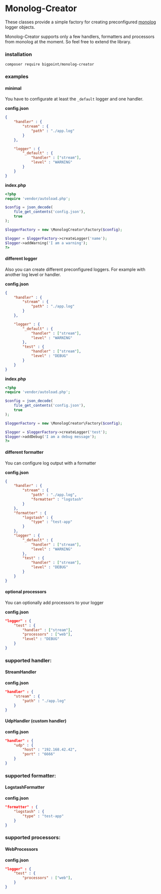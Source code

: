 # Monolog-Creator

These classes provide a simple factory for creating preconfigured [monolog](https://github.com/Seldaek/monolog) logger objects.

Monolog-Creator supports only a few handlers, formatters and processors from monolog at the moment. So feel free to extend the library.

### installation

```
composer require bigpoint/monolog-creator
```

### examples

#### minimal

You have to configurate at least the `_default` logger and one handler.

**config.json**
~~~ json
{
    "handler" : {
        "stream" : {
            "path" : "./app.log"
        }
    },

    "logger" : {
        "_default" : {
            "handler" : ["stream"],
            "level" : "WARNING"
        }
    }
}
~~~

**index.php**
~~~ php
<?php
require 'vendor/autoload.php';

$config = json_decode(
    file_get_contents('config.json'),
    true
);

$loggerFactory = new \MonologCreator\Factory($config);

$logger = $loggerFactory->createLogger('name');
$logger->addWarning('I am a warning');
?>
~~~

#### different logger

Also you can create different preconfigured loggers. For example with
another log level or handler.

**config.json**
~~~ json
{
    "handler" : {
        "stream" : {
            "path" : "./app.log"
        }
    },

    "logger" : {
        "_default" : {
            "handler" : ["stream"],
            "level" : "WARNING"
        },
        "test" : {
            "handler" : ["stream"],
            "level" : "DEBUG"
        }
    }
}
~~~

**index.php**
~~~ php
<?php
require 'vendor/autoload.php';

$config = json_decode(
    file_get_contents('config.json'),
    true
);

$loggerFactory = new \MonologCreator\Factory($config);

$logger = $loggerFactory->createLogger('test');
$logger->addDebug('I am a debug message');
?>
~~~

#### different formatter

You can configure log output with a formatter

**config.json**
~~~ json
{
    "handler" : {
        "stream" : {
            "path" : "./app.log",
            "formatter" : "logstash"
        }
    },
    "formatter" : {
        "logstash" : {
            "type" : "test-app"
        }
    },
    "logger" : {
        "_default" : {
            "handler" : ["stream"],
            "level" : "WARNING"
        },
        "test" : {
            "handler" : ["stream"],
            "level" : "DEBUG"
        }
    }
}
~~~

#### optional processors

You can optionally add processors to your logger

**config.json**
~~~ json
"logger" : {
    "test" : {
        "handler" : ["stream"],
        "processors" : ["web"],
        "level" : "DEBUG"
    }
}
~~~


### supported handler:

#### StreamHandler
**config.json**
~~~ json
"handler" : {
    "stream" : {
        "path" : "./app.log"
    }
}
~~~

#### UdpHandler (custom handler)
**config.json**
~~~ json
"handler" : {
    "udp" : {
        "host" : "192.168.42.42",
        "port" : "6666"
    }
}
~~~


### supported formatter:

#### LogstashFormatter
**config.json**
~~~ json
"formatter" : {
    "logstash" : {
        "type" : "test-app"
    }
}
~~~


### supported processors:

#### WebProcessors
**config.json**
~~~ json
"logger" : {
    "test" : {
        "processors" : ["web"],
    }
}
~~~
